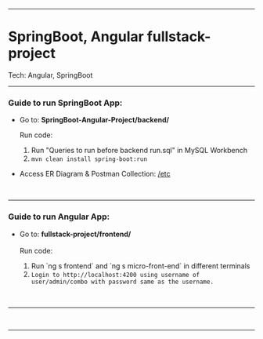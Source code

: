 <hr>
<h1>SpringBoot, Angular fullstack-project</h1>
Tech: Angular, SpringBoot
</br>
<hr>
<h3>Guide to run SpringBoot App:</h3>
<ul>
	<li>Go to: <strong>SpringBoot-Angular-Project/backend/</strong></li>
	<p>Run code:
		<ol>
			<li>Run "Queries to run before backend run.sql" in MySQL Workbench</li>
			<li><code style="user-select: all;">mvn clean install spring-boot:run</code></li>
		</ol>
		</p>
		<li>Access ER Diagram & Postman Collection: <a href="https://github.com/sahilparekh1212/SpringBoot-Angular-Project/tree/main/etc" target="_blank">/etc</a></li>
</ul>
</br>
<hr>
<h3>Guide to run Angular App:</h3>
<ul>
	<li>Go to: <strong>fullstack-project/frontend/</strong></li>
	<br>Run code:
		<ol>
			<li>Run `ng s frontend` and `ng s micro-front-end` in different terminals</li>
			<li><code>Login to <a>http://localhost:4200</a> using username of user/admin/combo with password same as the username.</code></li>
		</ol>
</ul>
</br>
<hr>
</br>
<hr>
